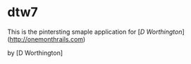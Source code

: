 # dtw7

This is the pintersting smaple application for
[*D Worthington*] (http://onemonthrails.com)

by [D Worthington]
